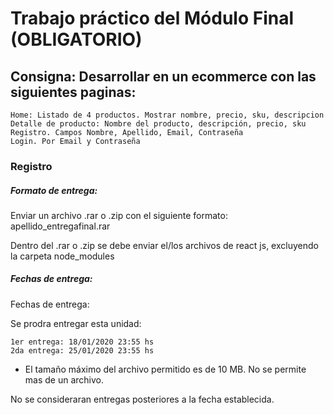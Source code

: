 # Trabajo práctico del Módulo Final (OBLIGATORIO)

## Consigna: Desarrollar en  un ecommerce con las siguientes paginas:

    Home: Listado de 4 productos. Mostrar nombre, precio, sku, descripcion
    Detalle de producto: Nombre del producto, descripción, precio, sku
    Registro. Campos Nombre, Apellido, Email, Contraseña
    Login. Por Email y Contraseña

### Registro
 
##### Formato de entrega:

Enviar un archivo .rar o .zip con el siguiente formato: apellido_entregafinal.rar

Dentro del .rar o .zip se debe enviar el/los archivos de react js, excluyendo la carpeta node_modules

##### Fechas de entrega:

Fechas de entrega:

Se prodra entregar esta unidad:

    1er entrega: 18/01/2020 23:55 hs
    2da entrega: 25/01/2020 23:55 hs

* El tamaño máximo del archivo permitido es de 10 MB. No se permite mas de un archivo.

No se consideraran entregas posteriores a la fecha establecida.
 

  
  
